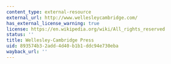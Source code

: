 ```yaml
---
content_type: external-resource
external_url: http://www.wellesleycambridge.com/
has_external_license_warning: true
license: https://en.wikipedia.org/wiki/All_rights_reserved
status: ''
title: Wellesley-Cambridge Press
uid: 893574b3-2add-4d40-b1b1-ddc94e730eba
wayback_url: ''
---
```

